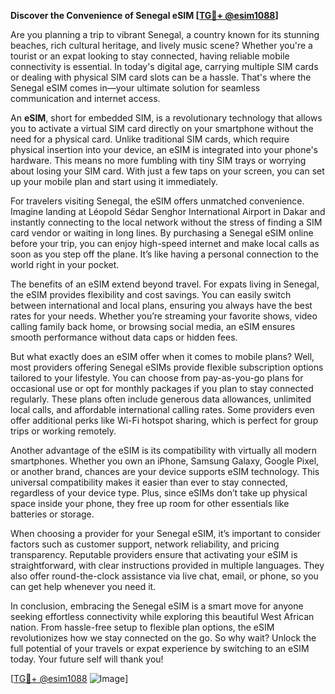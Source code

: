 **Discover the Convenience of Senegal eSIM [[TG💪+ @esim1088](https://t.me/s/esim1088)]**

Are you planning a trip to vibrant Senegal, a country known for its stunning beaches, rich cultural heritage, and lively music scene? Whether you're a tourist or an expat looking to stay connected, having reliable mobile connectivity is essential. In today's digital age, carrying multiple SIM cards or dealing with physical SIM card slots can be a hassle. That's where the Senegal eSIM comes in—your ultimate solution for seamless communication and internet access.

An **eSIM**, short for embedded SIM, is a revolutionary technology that allows you to activate a virtual SIM card directly on your smartphone without the need for a physical card. Unlike traditional SIM cards, which require physical insertion into your device, an eSIM is integrated into your phone's hardware. This means no more fumbling with tiny SIM trays or worrying about losing your SIM card. With just a few taps on your screen, you can set up your mobile plan and start using it immediately.

For travelers visiting Senegal, the eSIM offers unmatched convenience. Imagine landing at Léopold Sédar Senghor International Airport in Dakar and instantly connecting to the local network without the stress of finding a SIM card vendor or waiting in long lines. By purchasing a Senegal eSIM online before your trip, you can enjoy high-speed internet and make local calls as soon as you step off the plane. It’s like having a personal connection to the world right in your pocket.

The benefits of an eSIM extend beyond travel. For expats living in Senegal, the eSIM provides flexibility and cost savings. You can easily switch between international and local plans, ensuring you always have the best rates for your needs. Whether you’re streaming your favorite shows, video calling family back home, or browsing social media, an eSIM ensures smooth performance without data caps or hidden fees.

But what exactly does an eSIM offer when it comes to mobile plans? Well, most providers offering Senegal eSIMs provide flexible subscription options tailored to your lifestyle. You can choose from pay-as-you-go plans for occasional use or opt for monthly packages if you plan to stay connected regularly. These plans often include generous data allowances, unlimited local calls, and affordable international calling rates. Some providers even offer additional perks like Wi-Fi hotspot sharing, which is perfect for group trips or working remotely.

Another advantage of the eSIM is its compatibility with virtually all modern smartphones. Whether you own an iPhone, Samsung Galaxy, Google Pixel, or another brand, chances are your device supports eSIM technology. This universal compatibility makes it easier than ever to stay connected, regardless of your device type. Plus, since eSIMs don’t take up physical space inside your phone, they free up room for other essentials like batteries or storage.

When choosing a provider for your Senegal eSIM, it’s important to consider factors such as customer support, network reliability, and pricing transparency. Reputable providers ensure that activating your eSIM is straightforward, with clear instructions provided in multiple languages. They also offer round-the-clock assistance via live chat, email, or phone, so you can get help whenever you need it.

In conclusion, embracing the Senegal eSIM is a smart move for anyone seeking effortless connectivity while exploring this beautiful West African nation. From hassle-free setup to flexible plan options, the eSIM revolutionizes how we stay connected on the go. So why wait? Unlock the full potential of your travels or expat experience by switching to an eSIM today. Your future self will thank you!

[[TG💪+ @esim1088](https://t.me/s/esim1088) ![Image](https://i.postimg.cc/Y0z9fWf4/image.png)]